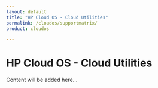 ```yaml
---
layout: default
title: "HP Cloud OS - Cloud Utilities"
permalink: /cloudos/supportmatrix/
product: cloudos

---
```


# HP Cloud OS - Cloud Utilities

Content will be added here...


